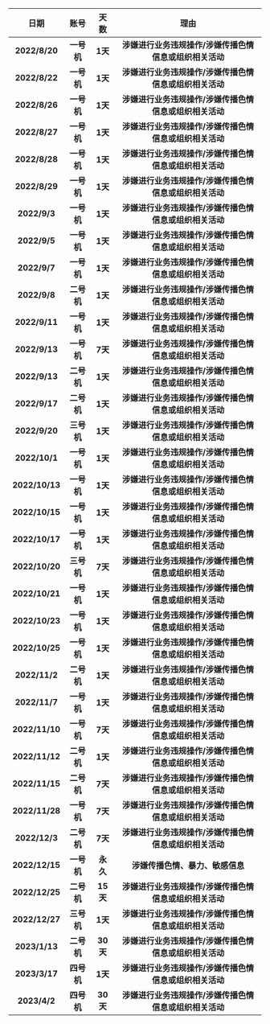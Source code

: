 |      日期      |    账号    |   天数   |                          理由                           |
| :------------: | :--------: | :------: | :-----------------------------------------------------: |
| **2022/8/20**  | **一号机** | **1天**  | **涉嫌进行业务违规操作/涉嫌传播色情信息或组织相关活动** |
| **2022/8/22**  | **一号机** | **1天**  | **涉嫌进行业务违规操作/涉嫌传播色情信息或组织相关活动** |
| **2022/8/26**  | **一号机** | **1天**  | **涉嫌进行业务违规操作/涉嫌传播色情信息或组织相关活动** |
| **2022/8/27**  | **一号机** | **1天**  | **涉嫌进行业务违规操作/涉嫌传播色情信息或组织相关活动** |
| **2022/8/28**  | **一号机** | **1天**  | **涉嫌进行业务违规操作/涉嫌传播色情信息或组织相关活动** |
| **2022/8/29**  | **一号机** | **1天**  | **涉嫌进行业务违规操作/涉嫌传播色情信息或组织相关活动** |
|  **2022/9/3**  | **一号机** | **1天**  | **涉嫌进行业务违规操作/涉嫌传播色情信息或组织相关活动** |
|  **2022/9/5**  | **一号机** | **1天**  | **涉嫌进行业务违规操作/涉嫌传播色情信息或组织相关活动** |
|  **2022/9/7**  | **一号机** | **1天**  | **涉嫌进行业务违规操作/涉嫌传播色情信息或组织相关活动** |
|  **2022/9/8**  | **二号机** | **1天**  | **涉嫌进行业务违规操作/涉嫌传播色情信息或组织相关活动** |
| **2022/9/11**  | **一号机** | **1天**  | **涉嫌进行业务违规操作/涉嫌传播色情信息或组织相关活动** |
| **2022/9/13**  | **一号机** | **7天**  | **涉嫌进行业务违规操作/涉嫌传播色情信息或组织相关活动** |
| **2022/9/13**  | **二号机** | **1天**  | **涉嫌进行业务违规操作/涉嫌传播色情信息或组织相关活动** |
| **2022/9/17**  | **二号机** | **1天**  | **涉嫌进行业务违规操作/涉嫌传播色情信息或组织相关活动** |
| **2022/9/20**  | **三号机** | **1天**  | **涉嫌进行业务违规操作/涉嫌传播色情信息或组织相关活动** |
| **2022/10/1**  | **一号机** | **1天**  | **涉嫌进行业务违规操作/涉嫌传播色情信息或组织相关活动** |
| **2022/10/13** | **一号机** | **1天**  | **涉嫌进行业务违规操作/涉嫌传播色情信息或组织相关活动** |
| **2022/10/15** | **一号机** | **1天**  | **涉嫌进行业务违规操作/涉嫌传播色情信息或组织相关活动** |
| **2022/10/17** | **一号机** | **1天**  | **涉嫌进行业务违规操作/涉嫌传播色情信息或组织相关活动** |
| **2022/10/20** | **三号机** | **7天**  | **涉嫌进行业务违规操作/涉嫌传播色情信息或组织相关活动** |
| **2022/10/21** | **一号机** | **1天**  | **涉嫌进行业务违规操作/涉嫌传播色情信息或组织相关活动** |
| **2022/10/23** | **一号机** | **1天**  | **涉嫌进行业务违规操作/涉嫌传播色情信息或组织相关活动** |
| **2022/10/25** | **一号机** | **1天**  | **涉嫌进行业务违规操作/涉嫌传播色情信息或组织相关活动** |
| **2022/11/2**  | **二号机** | **1天**  | **涉嫌进行业务违规操作/涉嫌传播色情信息或组织相关活动** |
| **2022/11/7**  | **一号机** | **1天**  | **涉嫌进行业务违规操作/涉嫌传播色情信息或组织相关活动** |
| **2022/11/10** | **一号机** | **7天**  | **涉嫌进行业务违规操作/涉嫌传播色情信息或组织相关活动** |
| **2022/11/12** | **二号机** | **1天**  | **涉嫌进行业务违规操作/涉嫌传播色情信息或组织相关活动** |
| **2022/11/15** | **二号机** | **7天**  | **涉嫌进行业务违规操作/涉嫌传播色情信息或组织相关活动** |
| **2022/11/28** | **一号机** | **7天**  | **涉嫌进行业务违规操作/涉嫌传播色情信息或组织相关活动** |
| **2022/12/3**  | **二号机** | **7天**  | **涉嫌进行业务违规操作/涉嫌传播色情信息或组织相关活动** |
| **2022/12/15** | **一号机** | **永久** |            **涉嫌传播色情、暴力、敏感信息**             |
| **2022/12/25** | **二号机** | **15天** | **涉嫌进行业务违规操作/涉嫌传播色情信息或组织相关活动** |
| **2022/12/27** | **三号机** | **1天**  | **涉嫌进行业务违规操作/涉嫌传播色情信息或组织相关活动** |
| **2023/1/13**  | **二号机** | **30天** | **涉嫌进行业务违规操作/涉嫌传播色情信息或组织相关活动** |
| **2023/3/17**  | **四号机** | **1天**  | **涉嫌进行业务违规操作/涉嫌传播色情信息或组织相关活动** |
|  **2023/4/2**  | **四号机** | **30天** | **涉嫌进行业务违规操作/涉嫌传播色情信息或组织相关活动** |